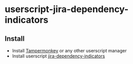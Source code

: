 # userscript-jira-dependency-indicators

## Install
* Install [Tampermonkey](https://www.tampermonkey.net/) or any other userscript manager
* Install userscript [jira-dependency-indicators](https://github.com/qoomon/userscript-jira-dependency-indicators/raw/main/jira-dependency-indicators.user.js)
